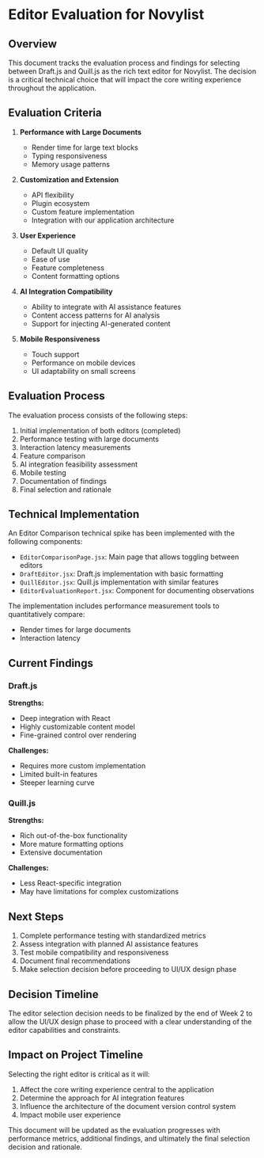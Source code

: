 # Editor Evaluation for Novylist

## Overview
This document tracks the evaluation process and findings for selecting between Draft.js and Quill.js as the rich text editor for Novylist. The decision is a critical technical choice that will impact the core writing experience throughout the application.

## Evaluation Criteria

1. **Performance with Large Documents**
   - Render time for large text blocks
   - Typing responsiveness
   - Memory usage patterns

2. **Customization and Extension**
   - API flexibility
   - Plugin ecosystem
   - Custom feature implementation 
   - Integration with our application architecture

3. **User Experience**
   - Default UI quality
   - Ease of use
   - Feature completeness
   - Content formatting options

4. **AI Integration Compatibility**
   - Ability to integrate with AI assistance features
   - Content access patterns for AI analysis
   - Support for injecting AI-generated content

5. **Mobile Responsiveness**
   - Touch support
   - Performance on mobile devices
   - UI adaptability on small screens

## Evaluation Process

The evaluation process consists of the following steps:

1. Initial implementation of both editors (completed)
2. Performance testing with large documents
3. Interaction latency measurements
4. Feature comparison
5. AI integration feasibility assessment
6. Mobile testing
7. Documentation of findings
8. Final selection and rationale

## Technical Implementation

An Editor Comparison technical spike has been implemented with the following components:

- `EditorComparisonPage.jsx`: Main page that allows toggling between editors
- `DraftEditor.jsx`: Draft.js implementation with basic formatting
- `QuillEditor.jsx`: Quill.js implementation with similar features
- `EditorEvaluationReport.jsx`: Component for documenting observations

The implementation includes performance measurement tools to quantitatively compare:
- Render times for large documents
- Interaction latency

## Current Findings

### Draft.js

**Strengths:**
- Deep integration with React
- Highly customizable content model
- Fine-grained control over rendering

**Challenges:**
- Requires more custom implementation
- Limited built-in features
- Steeper learning curve

### Quill.js

**Strengths:**
- Rich out-of-the-box functionality
- More mature formatting options
- Extensive documentation

**Challenges:**
- Less React-specific integration
- May have limitations for complex customizations

## Next Steps

1. Complete performance testing with standardized metrics
2. Assess integration with planned AI assistance features
3. Test mobile compatibility and responsiveness
4. Document final recommendations
5. Make selection decision before proceeding to UI/UX design phase

## Decision Timeline

The editor selection decision needs to be finalized by the end of Week 2 to allow the UI/UX design phase to proceed with a clear understanding of the editor capabilities and constraints.

## Impact on Project Timeline

Selecting the right editor is critical as it will:

1. Affect the core writing experience central to the application
2. Determine the approach for AI integration features
3. Influence the architecture of the document version control system
4. Impact mobile user experience

This document will be updated as the evaluation progresses with performance metrics, additional findings, and ultimately the final selection decision and rationale.
